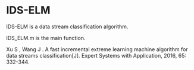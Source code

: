 # IDS-ELM
IDS-ELM is a data stream classification algorithm.

IDS_ELM.m is the main function.

Xu S , Wang J . A fast incremental extreme learning machine algorithm for data streams classification[J]. Expert Systems with Application, 2016, 65: 332-344.
